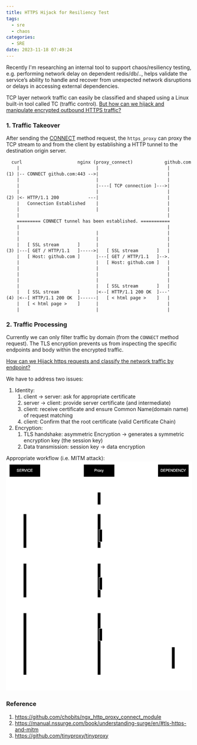 ```yaml
---
title: HTTPS Hijack for Resiliency Test
tags:
  - sre
  - chaos
categories:
  - SRE
date: 2023-11-18 07:49:24
---
```


Recently I'm researching an internal tool to support chaos/resiliency testing, e.g. performing network delay on dependent redis/db/.., helps validate the service’s ability to handle and recover from unexpected network disruptions or delays in accessing external dependencies.

TCP layer network traffic can easily be classified and shaped using a Linux built-in tool called TC (traffic control). <u>But how can we hijack and manipulate encrypted outbound HTTPS traffic?</u>

### 1. Traffic Takeover
After sending the [CONNECT](https://datatracker.ietf.org/doc/html/rfc7231#section-4.3.6) method request, the `https_proxy` can proxy the TCP stream to and from the client by establishing a HTTP tunnel to the destination origin server.
```shell
  curl                     nginx (proxy_connect)            github.com
    |                             |                          |
(1) |-- CONNECT github.com:443 -->|                          |
    |                             |                          |
    |                             |----[ TCP connection ]--->|
    |                             |                          |
(2) |<- HTTP/1.1 200           ---|                          |
    |   Connection Established    |                          |
    |                             |                          |
    |                                                        |
    ========= CONNECT tunnel has been established. ===========
    |                                                        |
    |                             |                          |
    |                             |                          |
    |   [ SSL stream       ]      |                          |
(3) |---[ GET / HTTP/1.1   ]----->|   [ SSL stream       ]   |
    |   [ Host: github.com ]      |---[ GET / HTTP/1.1   ]-->.
    |                             |   [ Host: github.com ]   |
    |                             |                          |
    |                             |                          |
    |                             |                          |
    |                             |   [ SSL stream       ]   |
    |   [ SSL stream       ]      |<--[ HTTP/1.1 200 OK  ]---'
(4) |<--[ HTTP/1.1 200 OK  ]------|   [ < html page >    ]   |
    |   [ < html page >    ]      |                          |
    |                             |                          |
```

### 2. Traffic Processing
Currently we can only filter traffic by domain (from the `CONNECT` method request). The TLS encryption prevents us from inspecting the specific endpoints and body within the encrypted traffic.

<u>How can we Hijack https requests and classify the network traffic by endpoint?</u>

We have to address two issues:
1. Identity:
    1. client → server:   ask for appropriate certificate
    2. server → client:   provide server certificate (and intermediate)
    3. client:                   receive certificate and ensure Common Name(domain name) of request matching
    4. client:                   Confirm that the root certificate (valid  Certificate Chain)
2. Encryption:
    1. TLS handshake: asymmetric Encryption →  generates a symmetric encryption key (the session key)
    2. Data transmission: session key → data encryption

Appropriate workflow (i.e. MITM attack):
![rtf MITM.drawio -1-](../images/blog/2021-09-04-jvm-note/rtf%20MITM.drawio%20-1-.svg)


### Reference 
1. https://github.com/chobits/ngx_http_proxy_connect_module
2. https://manual.nssurge.com/book/understanding-surge/en/#tls-https-and-mitm
3. https://github.com/tinyproxy/tinyproxy